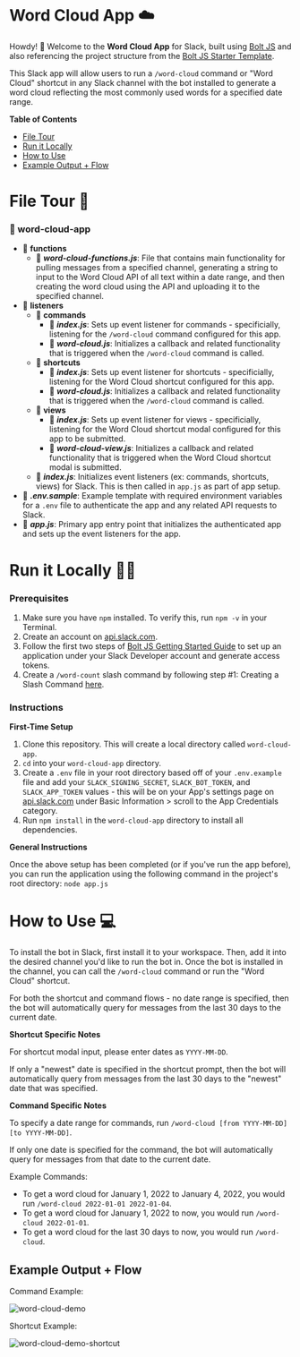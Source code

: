 # Word Cloud App ☁️

Howdy! 👋 Welcome to the **Word Cloud App** for Slack, built using [Bolt JS](https://github.com/slackapi/bolt-js) and also referencing the project structure from the [Bolt JS Starter Template](https://github.com/slack-samples/bolt-js-starter-template).

This Slack app will allow users to run a `/word-cloud` command or "Word Cloud" shortcut in any Slack channel with the bot installed to generate a word cloud reflecting the most commonly used words for a specified date range.

**Table of Contents**

* [File Tour](https://github.com/hello-ashleyintech/word-cloud-app#file-tour-)
* [Run it Locally](https://github.com/hello-ashleyintech/word-cloud-app#run-it-locally-%EF%B8%8F)
* [How to Use](https://github.com/hello-ashleyintech/word-cloud-app#how-to-use-)
* [Example Output + Flow](https://github.com/hello-ashleyintech/word-cloud-app#example-output--flow)

# File Tour 🚗
### 📁 word-cloud-app
   * 📁 **functions**
        * 📃 _**word-cloud-functions.js**_: File that contains main functionality for pulling messages from a specified channel, generating a string to input to the Word Cloud API of all text within a date range, and then creating the word cloud using the API and uploading it to the specified channel.
   * 📁 **listeners**
        *  📁 **commands**
             * 📃 _**index.js**_: Sets up event listener for commands - specificially, listening for the `/word-cloud` command configured for this app.
             * 📃 _**word-cloud.js**_: Initializes a callback and related functionality that is triggered when the `/word-cloud` command is called.
        *  📁 **shortcuts**
             * 📃 _**index.js**_: Sets up event listener for shortcuts - specificially, listening for the Word Cloud shortcut configured for this app.
             * 📃 _**word-cloud.js**_: Initializes a callback and related functionality that is triggered when the `/word-cloud` command is called. 
        *  📁 **views**
             * 📃 _**index.js**_: Sets up event listener for views - specificially, listening for the Word Cloud shortcut modal configured for this app to be submitted.
             * 📃 _**word-cloud-view.js**_: Initializes a callback and related functionality that is triggered when the Word Cloud shortcut modal is submitted.
        * 📃 _**index.js**_: Initializes event listeners (ex: commands, shortcuts, views) for Slack. This is then called in `app.js` as part of app setup.
   * 📃 _**.env.sample**_: Example template with required environment variables for a `.env` file to authenticate the app and any related API requests to Slack.
   * 📃 _**app.js**_: Primary app entry point that initializes the authenticated app and sets up the event listeners for the app.

# Run it Locally 🏃‍♀️
### Prerequisites
1. Make sure you have  `npm` installed. To verify this, run `npm -v` in your Terminal.
3.  Create an account on [api.slack.com](https://api.slack.com/).
4.  Follow the first two steps of [Bolt JS Getting Started Guide](https://slack.dev/bolt-js/tutorial/getting-started) to set up an application under your Slack Developer account and generate access tokens. 
5. Create a `/word-count` slash command by following step #1: Creating a Slash Command [here](https://api.slack.com/interactivity/slash-commands#creating_commands).

### Instructions
**First-Time Setup**
1. Clone this repository. This will create a local directory called `word-cloud-app`.
2. `cd` into your `word-cloud-app` directory.
3. Create a `.env` file in your root directory based off of your `.env.example` file and add your `SLACK_SIGNING_SECRET`, `SLACK_BOT_TOKEN`, and `SLACK_APP_TOKEN` values - this will be on your App's settings page on [api.slack.com](https://api.slack.com/) under Basic Information > scroll to the App Credentials category.
4. Run `npm install` in the `word-cloud-app` directory to install all dependencies.

**General Instructions**

Once the above setup has been completed (or if you've run the app before), you can run the application using the following command in the project's root directory:
```node app.js```

# How to Use 💻
To install the bot in Slack, first install it to your workspace. Then, add it into the desired channel you'd like to run the bot in. Once the bot is installed in the channel, you can call the `/word-cloud` command or run the "Word Cloud" shortcut.

For both the shortcut and command flows - no date range is specified, then the bot will automatically query for messages from the last 30 days to the current date.

**Shortcut Specific Notes**

For shortcut modal input, please enter dates as `YYYY-MM-DD`.

If only a "newest" date is specified in the shortcut prompt, then the bot will automatically query from messages from the last 30 days to the "newest" date that was specified. 

**Command Specific Notes**

To specify a date range for commands, run `/word-cloud [from YYYY-MM-DD] [to YYYY-MM-DD]`.

If only one date is specified for the command, the bot will automatically query for messages from that date to the current date.

Example Commands: 
* To get a word cloud for January 1, 2022 to January 4, 2022, you would run `/word-cloud 2022-01-01 2022-01-04`. 
* To get a word cloud for January 1, 2022 to now, you would run `/word-cloud 2022-01-01`. 
* To get a word cloud for the last 30 days to now, you would run `/word-cloud`.

## Example Output + Flow
Command Example:

![word-cloud-demo](https://user-images.githubusercontent.com/12901850/176051279-0fd43668-1a0b-42ef-81a6-bce7e3cf1ca0.gif)

Shortcut Example:

![word-cloud-demo-shortcut](https://user-images.githubusercontent.com/12901850/176244599-98a29671-3a97-452a-9cc1-eaa635d802d3.gif)
